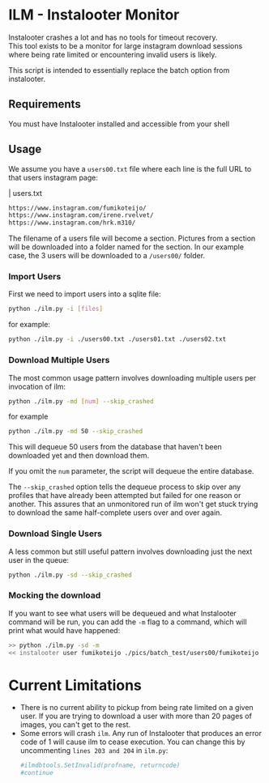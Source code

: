 # ILM - Instalooter Monitor

Instalooter crashes a lot and has no tools for timeout recovery.  
This tool exists to be a monitor for large instagram download sessions where being rate limited or encountering invalid users is likely.

This script is intended to essentially replace the batch option from instalooter.

## Requirements
You must have Instalooter installed and accessible from your shell

## Usage

We assume you have a `users00.txt` file where each line is the full URL to that users instagram page:

| users.txt
```txt 
https://www.instagram.com/fumikoteijo/
https://www.instagram.com/irene.rvelvet/
https://www.instagram.com/hrk.m310/
```

The filename of a users file will become a section. Pictures from a section will be downloaded into a folder named for the section. In our example case, the 3 users will be downloaded to a `/users00/` folder.

### Import Users

First we need to import users into a sqlite file:

```bash
python ./ilm.py -i [files]
```
for example:
```bash
python ./ilm.py -i ./users00.txt ./users01.txt ./users02.txt
```

### Download Multiple Users

The most common usage pattern involves downloading multiple users per invocation of ilm:


```bash
python ./ilm.py -md [num] --skip_crashed
```

for example
```bash
python ./ilm.py -md 50 --skip_crashed
```
This will dequeue 50 users from the database that haven't been downloaded yet and then download them.

If you omit the `num` parameter, the script will dequeue the entire database.

The `--skip_crashed` option tells the dequeue process to skip over any profiles that have already been attempted but failed for one reason or another. This assures that an unmonitored run of ilm won't get stuck trying to download the same half-complete users over and over again.

### Download Single Users

A less common but still useful pattern involves downloading just the next user in the queue:

```bash
python ./ilm.py -sd --skip_crashed
```

### Mocking the download

If you want to see what users will be dequeued and what Instalooter command will be run, you can add the `-m` flag to a command, which will print what would have happened:

```bash
>> python ./ilm.py -sd -m
<< instalooter user fumikoteijo ./pics/batch_test/users00/fumikoteijo
```

# Current Limitations

* There is no current ability to pickup from being rate limited on a given user.
    If you are trying to download a user with more than 20 pages of images, you can't get to the rest. 
* Some errors will crash `ilm`. Any run of Instalooter that produces an error code of 1 will cause ilm to cease execution. You can change this by uncommenting `lines 203 and 204` in `ilm.py`:
    ```python
    #ilmdbtools.SetInvalid(profname, returncode)
    #continue
    ```
    